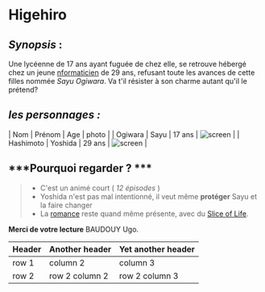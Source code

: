 # Higehiro

## ***Synopsis*** : 

Une lycéenne de 17 ans ayant fuguée de chez elle, se retrouve hébergé chez un jeune [nformaticien](https://fr.wikipedia.org/wiki/Informaticien)  de 29 ans, refusant toute les avances de cette filles nommée *Sayu Ogiwara*. Va t'il résister à son charme autant qu'il le prétend? 

## ***les personnages :***

| Nom | Prénom | Age | photo |
| Ogiwara | Sayu | 17 ans | ![screen](https://pin.it/4nLV5XA) |
| Hashimoto | Yoshida | 29 ans | ![screen](https://pin.it/21rJRdI) |


## ***Pourquoi regarder ? ***

>* C'est un animé court ( *12 épisodes* ) 
>* Yoshida n'est pas mal intentionné, il veut même **protéger** Sayu et la faire changer
>* La [romance](https://fr.wikipedia.org/wiki/Romance_(genre_litt%C3%A9raire)) reste quand même présente, avec du [Slice of Life](https://en.wikipedia.org/wiki/Slice_of_life).


**Merci de votre lecture**
BAUDOUY Ugo.

| Header | Another header | Yet another header |
|--- |--- |--- |
| row 1 | column 2 | column 3 |
| row 2 | row 2 column 2 | row 2 column 3 |


